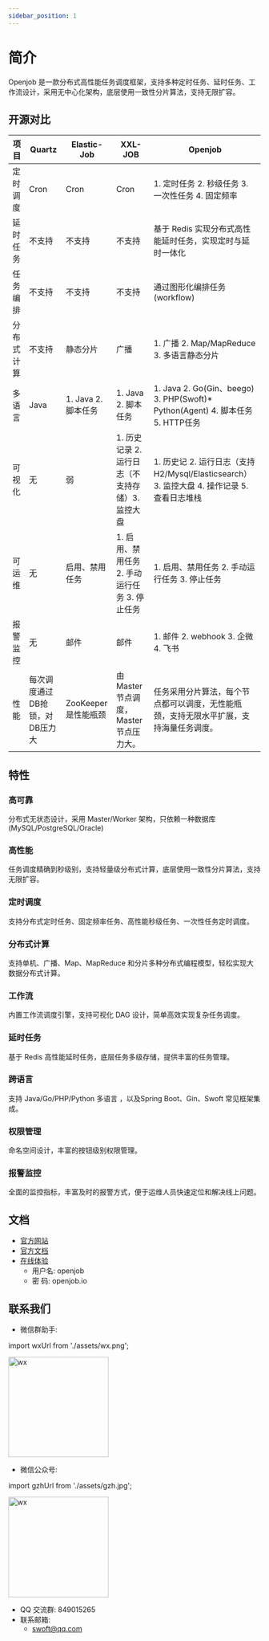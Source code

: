 ```yaml
---
sidebar_position: 1
---
```


# 简介
Openjob 是一款分布式高性能任务调度框架，支持多种定时任务、延时任务、工作流设计，采用无中心化架构，底层使用一致性分片算法，支持无限扩容。

## 开源对比
|**项目**|**Quartz**| **Elastic-Job** | **XXL-JOB**                   | **Openjob**                                                             |
| ----- | ----- |-----------------|-------------------------------|-------------------------------------------------------------------------|
|定时调度|Cron| Cron            | Cron                          | 1. 定时任务 2. 秒级任务 3. 一次性任务 4. 固定频率                                        |
|延时任务|不支持| 不支持             | 不支持                           | 基于 Redis 实现分布式高性能延时任务，实现定时与延时一体化                                        |
|任务编排|不支持| 不支持             | 不支持                           | 通过图形化编排任务(workflow)                                                     |
|分布式计算|不支持| 静态分片            | 广播                            | 1. 广播 2. Map/MapReduce 3. 多语言静态分片                                       |
|多语言|Java| 1. Java 2. 脚本任务 | 1. Java 2. 脚本任务               | 1. Java 2. Go(Gin、beego) 3. PHP(Swoft)* Python(Agent) 4. 脚本任务 5. HTTP任务 |
|可视化|无| 弱               | 1. 历史记录 2. 运行日志（不支持存储）3. 监控大盘 | 1. 历史记 2. 运行日志（支持 H2/Mysql/Elasticsearch）3. 监控大盘 4. 操作记录 5. 查看日志堆栈      |
|可运维|无| 启用、禁用任务         | 1. 启用、禁用任务 2. 手动运行任务 3. 停止任务  | 1. 启用、禁用任务 2. 手动运行任务 3. 停止任务                                            |
|报警监控|无| 邮件              | 邮件                            | 1. 邮件 2. webhook 3. 企微 4. 飞书                                            |
|性能|每次调度通过DB抢锁，对DB压力大| ZooKeeper是性能瓶颈  | 由Master节点调度，Master节点压力大。      | 任务采用分片算法，每个节点都可以调度，无性能瓶颈，支持无限水平扩展，支持海量任务调度。                             |


## 特性
### 高可靠
分布式无状态设计，采用 Master/Worker 架构，只依赖一种数据库(MySQL/PostgreSQL/Oracle)
### 高性能
任务调度精确到秒级别，支持轻量级分布式计算，底层使用一致性分片算法，支持无限扩容。
### 定时调度
支持分布式定时任务、固定频率任务、高性能秒级任务、一次性任务定时调度。
### 分布式计算
支持单机、广播、Map、MapReduce 和分片多种分布式编程模型，轻松实现大数据分布式计算。
### 工作流
内置工作流调度引擎，支持可视化 DAG 设计，简单高效实现复杂任务调度。
### 延时任务
基于 Redis 高性能延时任务，底层任务多级存储，提供丰富的任务管理。
### 跨语言
支持 Java/Go/PHP/Python 多语言 ，以及Spring Boot、Gin、Swoft 常见框架集成。
### 权限管理
命名空间设计，丰富的按钮级别权限管理。
### 报警监控
全面的监控指标，丰富及时的报警方式，便于运维人员快速定位和解决线上问题。

## 文档

- [官方网站](https://openjob.io)
- [官方文档](https://openjob.io/zh-Hans/docs/intro/)
- [在线体验](https://demo.openjob.io)
  - 用户名: openjob
  - 密 码: openjob.io

## 联系我们

- 微信群助手:

import wxUrl from './assets/wx.png';

<img src={wxUrl} alt="wx" width="200"/>


- 微信公众号:

import gzhUrl from './assets/gzh.jpg';


<img src={gzhUrl} alt="wx" width="200"/>

- QQ 交流群: 849015265
- 联系邮箱:
  - swoft@qq.com


